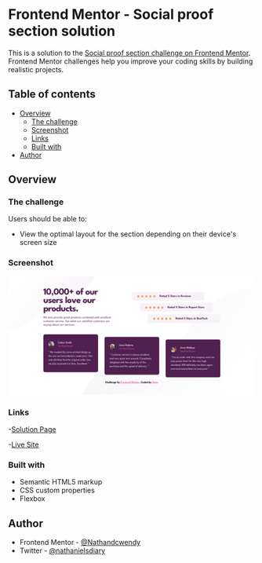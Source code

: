 # Frontend Mentor - Social proof section solution

This is a solution to the [Social proof section challenge on Frontend Mentor](https://www.frontendmentor.io/challenges/social-proof-section-6e0qTv_bA). Frontend Mentor challenges help you improve your coding skills by building realistic projects.

## Table of contents

- [Overview](#overview)
  - [The challenge](#the-challenge)
  - [Screenshot](#screenshot)
  - [Links](#links)
  - [Built with](#built-with)
- [Author](#author)

## Overview

### The challenge

Users should be able to:

- View the optimal layout for the section depending on their device's screen size

### Screenshot

![Screenshot Preview](./images/screenshot.png)

### Links

-[Solution Page](https://www.frontendmentor.io/solutions/responsive-social-rating-landing-page-0SiKsgJ0qo)

-[Live Site](https://socialproofsection-nate.netlify.app/)

### Built with

- Semantic HTML5 markup
- CSS custom properties
- Flexbox

## Author

- Frontend Mentor - [@Nathandcwendy](https://www.frontendmentor.io/profile/Nathandcwendy)
- Twitter - [@nathanielsdiary](https://twitter.com/nathanielsdiary)
